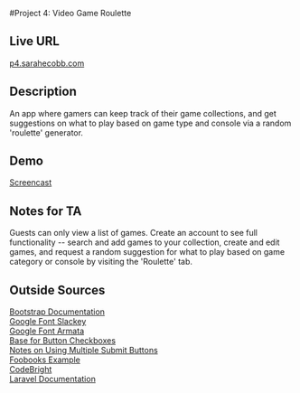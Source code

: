 #Project 4: Video Game Roulette  
## Live URL  
[p4.sarahecobb.com](http://p4.sarahecobb.com)  
## Description  
An app where gamers can keep track of their game collections, and get suggestions on what to play based on game type and console via a random 'roulette' generator.
## Demo  
[Screencast](http://screencast.com/t/ZmkJoSaLL9)
## Notes for TA  
Guests can only view a list of games. Create an account to see full functionality -- search and add games to your collection, create and edit games, and request a random suggestion for what to play based on game category or console by visiting the 'Roulette' tab.
## Outside Sources  
[Bootstrap Documentation](http://getbootstrap.com/components)  
[Google Font Slackey](http://www.google.com/fonts/specimen/Slackey)  
[Google Font Armata](http://www.google.com/fonts/specimen/Armata)  
[Base for Button Checkboxes](http://jsfiddle.net/zAFND/2/)  
[Notes on Using Multiple Submit Buttons](http://forumsarchive.laravel.io/viewtopic.php?id=2272)  
[Foobooks Example](https://github.com/susanBuck/foobooks)  
[CodeBright](http://daylerees.com/codebright)  
[Laravel Documentation](http://laravel.com/docs/4.2)
